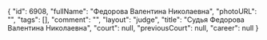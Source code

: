 {
    "id": 6908,
    "fullName": "Федорова Валентина Николаевна",
    "photoURL": "",
    "tags": [],
    "comment": "",
    "layout": "judge",
    "title": "Судья Федорова Валентина Николаевна",
    "court": null,
    "previousCourt": null,
    "career": null
}